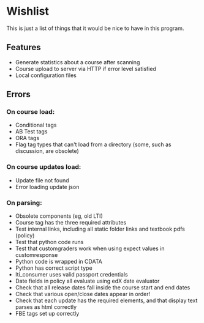 # Wishlist

This is just a list of things that it would be nice to have in this program.

## Features

* Generate statistics about a course after scanning
* Course upload to server via HTTP if error level satisfied
* Local configuration files

## Errors

### On course load:

- Conditional tags
- AB Test tags
- ORA tags
- Flag tag types that can't load from a directory (some, such as discussion, are obsolete)

### On course updates load:

- Update file not found
- Error loading update json

### On parsing:

- Obsolete components (eg, old LTI)
- Course tag has the three required attributes
- Test internal links, including all static folder links and textbook pdfs (policy)
- Test that python code runs
- Test that customgraders work when using expect values in customresponse
- Python code is wrapped in CDATA
- Python has correct script type
- lti_consumer uses valid passport credentials
- Date fields in policy all evaluate using edX date evaluator
- Check that all release dates fall inside the course start and end dates
- Check that various open/close dates appear in order!
- Check that each update has the required elements, and that display text parses as html correctly
- FBE tags set up correctly
